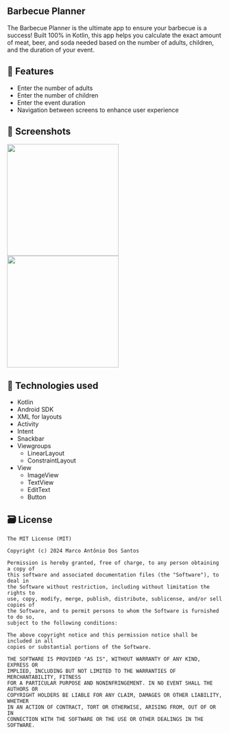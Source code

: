 ## Barbecue Planner
The Barbecue Planner is the ultimate app to ensure your barbecue is a success! Built 100% in Kotlin, this app helps you calculate the exact amount of meat, beer, and soda needed based on the number of adults, children, and the duration of your event.
## 📱 Features
- Enter the number of adults
- Enter the number of children
- Enter the event duration
- Navigation between screens to enhance user experience
## 📸 Screenshots
<img src="https://github.com/user-attachments/assets/2639efcd-546f-4c1b-8189-dcab90309052" width=260> <img src="https://github.com/user-attachments/assets/9051de2a-979a-4eed-95be-e0904d8c2f8f" width=260>
## 🔧 Technologies used
- Kotlin
- Android SDK
- XML for layouts
- Activity
- Intent
- Snackbar
- Viewgroups
  - LinearLayout
  - ConstraintLayout
- View
  - ImageView
  - TextView
  - EditText
  - Button
## 🗃️ License
```
The MIT License (MIT)

Copyright (c) 2024 Marco Antônio Dos Santos

Permission is hereby granted, free of charge, to any person obtaining a copy of
this software and associated documentation files (the "Software"), to deal in
the Software without restriction, including without limitation the rights to
use, copy, modify, merge, publish, distribute, sublicense, and/or sell copies of
the Software, and to permit persons to whom the Software is furnished to do so,
subject to the following conditions:

The above copyright notice and this permission notice shall be included in all
copies or substantial portions of the Software.

THE SOFTWARE IS PROVIDED "AS IS", WITHOUT WARRANTY OF ANY KIND, EXPRESS OR
IMPLIED, INCLUDING BUT NOT LIMITED TO THE WARRANTIES OF MERCHANTABILITY, FITNESS
FOR A PARTICULAR PURPOSE AND NONINFRINGEMENT. IN NO EVENT SHALL THE AUTHORS OR
COPYRIGHT HOLDERS BE LIABLE FOR ANY CLAIM, DAMAGES OR OTHER LIABILITY, WHETHER
IN AN ACTION OF CONTRACT, TORT OR OTHERWISE, ARISING FROM, OUT OF OR IN
CONNECTION WITH THE SOFTWARE OR THE USE OR OTHER DEALINGS IN THE SOFTWARE.

